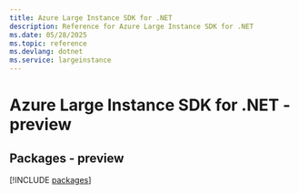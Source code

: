 ```yaml
---
title: Azure Large Instance SDK for .NET
description: Reference for Azure Large Instance SDK for .NET
ms.date: 05/28/2025
ms.topic: reference
ms.devlang: dotnet
ms.service: largeinstance
---
```

# Azure Large Instance SDK for .NET - preview
## Packages - preview
[!INCLUDE [packages](large-instance-index.md)]